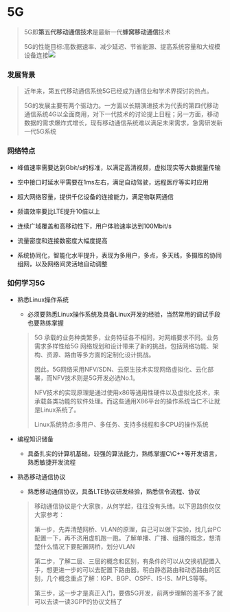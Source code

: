 # 5G

> 5G即**第五代移动通信技术**是最新一代**蜂窝移动通信**技术
>
> 5G的性能目标:高数据速率、减少延迟、节省能源、提高系统容量和大规模设备连接![](https://lqmalex.github.io/public/image/5G.jpg)



### 发展背景

> 近年来，第五代移动通信系统5G已经成为通信业和学术界探讨的热点。
>
> 5G的发展主要有两个驱动力。一方面以长期演进技术为代表的第四代移动通信系统4G以全面商用，对下一代技术的讨论提上日程；另一方面，移动数据的需求爆炸式增长，现有移动通信系统难以满足未来需求，急需研发新一代5G系统

### 网络特点

* 峰值速率需要达到Gbit/s的标准，以满足高清视频，虚拟现实等大数据量传输
* 空中接口时延水平需要在1ms左右，满足自动驾驶，远程医疗等实时应用

* 超大网络容量，提供千亿设备的连接能力，满足物联网通信
* 频谱效率要比LTE提升10倍以上
* 连续广域覆盖和高移动性下，用户体验速率达到100Mbit/s
* 流量密度和连接数密度大幅度提高
* 系统协同化，智能化水平提升，表现为多用户，多点，多天线，多摄取的协同组网，以及网络间灵活地自动调整

### 如何学习5G

* 熟悉Linux操作系统

  * 必须要熟悉Linux操作系统及具备Linux开发的经验，当然常用的调试手段也要熟练掌握

  >5G 承载的业务种类繁多，业务特征各不相同，对网络要求不同。业务需求多样性给5G 网络规划和设计带来了新的挑战，包括网络功能、架构、资源、路由等多方面的定制化设计挑战。
  >
  >因此，5G网络采用NFV/SDN、云原生技术实现网络虚拟化、云化部署，而NFV技术则是5G开发必选No.1。
  >
  >NFV技术的实现原理是通过使用x86等通用性硬件以及虚拟化技术，来承载各类功能的软件处理。而这些通用X86平台的操作系统当仁不让就是Linux系统了。
  >
  >Linux系统特点:多用户、多任务、支持多线程和多CPU的操作系统
  >
  >

* 编程知识储备

  * 具备扎实的计算机基础，较强的算法能力，熟练掌握C\C++等开发语言，熟悉敏捷开发流程

* 熟悉移动通信协议

  * 熟悉移动通信协议，具备LTE协议研发经验，熟悉信令流程、协议

  > 移动通信协议是个大家族，从何学起，往往没有头绪。以下思路供仅仅大家参考：
  >
  > 第一步，先弄清楚网桥、VLAN的原理，自己可以做下实验，找几台PC配置一下，再不济用虚机跑一跑。了解单播、广播、组播的概念，想清楚什么情况下要配置网桥，划分VLAN
  >
  > 第二步，了解二层、三层的概念和区别，有条件的可以从交换机配置入手，想更进一步的可以去配置下路由器。明白静态路由和动态路由的区别，几个概念重点了解：IGP、BGP、OSPF、IS-IS、MPLS等等。
  >
  > 第三步，这一步才是真正入门，要做5G开发，前两步理解的差不多了就可以去读一读3GPP的协议文档了

